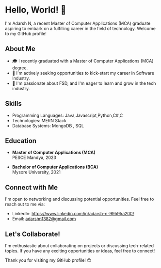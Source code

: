 # Hello, World! 👋

I'm Adarsh N, a recent Master of Computer Applications (MCA) graduate aspiring to embark on a fulfilling career in the field of technology. Welcome to my GitHub profile!

## About Me

- 🎓 I recently graduated with a Master of Computer Applications (MCA) degree.
- 💼 I'm actively seeking opportunities to kick-start my career in Software Industry.
- 🌱 I'm passionate about FSD, and I'm eager to learn and grow in the tech industry.


## Skills

- Programming Languages: Java,Javascript,Python,C#,C
- Technologies: MERN Stack
- Database Systems: MongoDB , SQL


 
## Education

- **Master of Computer Applications (MCA)**  
  PESCE Mandya, 2023
  
- **Bachelor of Computer Applications (BCA)**  
  Mysore University, 2021



## Connect with Me

I'm open to networking and discussing potential opportunities. Feel free to reach out to me via:

- LinkedIn: https://www.linkedin.com/in/adarsh-n-99595a200/
- Email: adarshn1382@gmail.com

## Let's Collaborate!

I'm enthusiastic about collaborating on projects or discussing tech-related topics. If you have any exciting opportunities or ideas, feel free to connect!

Thank you for visiting my GitHub profile! 😊

